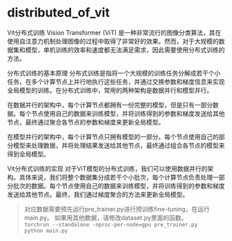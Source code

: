 # distributed_of_vit
Vit分布式训练
Vision Transformer (ViT) 是一种非常流行的图像分类算法，其在使用自注意力机制处理图像的过程中取得了非常好的效果。然而，对于大规模的数据集和模型，单机训练的效率和速度都无法满足需求，因此需要使用分布式训练的方法。

分布式训练的基本原理
分布式训练是指将一个大规模的训练任务分解成若干个小任务，在多个计算节点上并行地执行这些任务，并通过交换参数和梯度信息来实现全局模型的训练。在分布式训练中，常用的两种架构是数据并行和模型并行。

在数据并行的架构中，每个计算节点都拥有一份完整的模型，但是只有一部分数据。每个节点使用自己的数据来训练模型，并将训练得到的参数和梯度发送给其他节点，最终通过聚合各节点的参数和梯度来更新全局模型。

在模型并行的架构中，每个计算节点只拥有模型的一部分。每个节点使用自己的部分模型来处理数据，并将处理结果发送给其他节点，最终通过组合各节点的模型来得到全局模型。

Vit分布式训练的实现
对于ViT模型的分布式训练，我们可以使用数据并行的架构。具体来说，我们将整个数据集分成若干个小批次，每个计算节点负责处理一部分批次的数据。每个节点使用自己的数据来训练模型，并将训练得到的参数和梯度发送给其他节点。最终，我们通过梯度聚合的方法来更新全局模型。

>对应数据需要预先运行pre_trainer.py进行预训练fine-tuning，在运行main.py。
>如果用其他数据，请修改dataset.py里面的函数。<br>
  ```torchrun --standalone -nproc-per-node=gpu pre_trainer.py```<br>
  ```python main.py```
